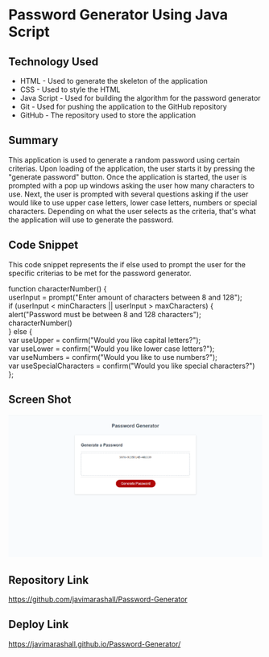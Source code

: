 # Password Generator Using Java Script


## Technology Used
- HTML - Used to generate the skeleton of the application
- CSS - Used to style the HTML
- Java Script - Used for building the algorithm for the password generator
- Git - Used for pushing the application to the GitHub repository
- GitHub - The repository used to store the application  

## Summary
This application is used to generate a random password using certain criterias. Upon loading of the application, the user starts it by pressing the "generate password" button. Once the application is started, the user is prompted with a pop up windows asking the user how many characters to use. Next, the user is prompted with several questions asking if the user would like to use upper case letters, lower case letters, numbers or special characters. Depending on what the user selects as the criteria, that's what the application will use to generate the password. 

## Code Snippet
This code snippet represents the if else used to prompt the user for the specific criterias to be met for the password generator.

function characterNumber()  {<br>
  userInput = prompt("Enter amount of characters between 8 and 128");<br>
  if (userInput < minCharacters || userInput > maxCharacters) {  <br> 
    alert("Password must be between 8 and 128 characters");<br>
    characterNumber()<br>
  }  else {<br>
    var useUpper = confirm("Would you like capital letters?");<br> 
    var useLower = confirm("Would you like lower case letters?");<br>
    var useNumbers = confirm("Would you like to use numbers?");<br>
    var useSpecialCharacters = confirm("Would you like special characters?")<br>
};<br>

## Screen Shot
![Site](./assets/images/site.png)

## Repository Link
https://github.com/javimarashall/Password-Generator

## Deploy Link
https://javimarashall.github.io/Password-Generator/
